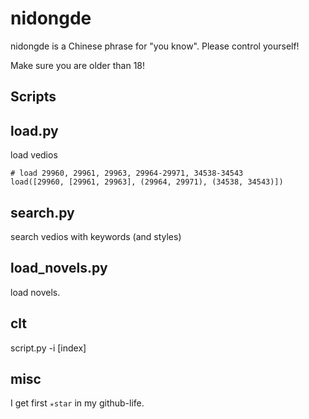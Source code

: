 # nidongde
nidongde is a Chinese phrase for "you know". Please control yourself!

Make sure you are older than 18!


## Scripts

## load.py
load vedios

```
# load 29960, 29961, 29963, 29964-29971, 34538-34543
load([29960, [29961, 29963], (29964, 29971), (34538, 34543)])
```

## search.py
search vedios with keywords (and styles)

## load_novels.py
load novels.

## clt
script.py -i [index]

## misc
I get first `✭star` in my github-life.
